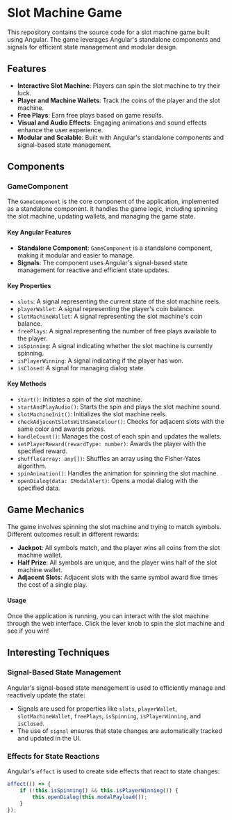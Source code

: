 # Slot Machine Game

This repository contains the source code for a slot machine game built using Angular. The game leverages Angular's standalone components and signals for efficient state management and modular design.


## Features

- **Interactive Slot Machine**: Players can spin the slot machine to try their luck.
- **Player and Machine Wallets**: Track the coins of the player and the slot machine.
- **Free Plays**: Earn free plays based on game results.
- **Visual and Audio Effects**: Engaging animations and sound effects enhance the user experience.
- **Modular and Scalable**: Built with Angular's standalone components and signal-based state management.


## Components

### GameComponent

The `GameComponent` is the core component of the application, implemented as a standalone component. It handles the game logic, including spinning the slot machine, updating wallets, and managing the game state.

#### Key Angular Features

- **Standalone Component**: `GameComponent` is a standalone component, making it modular and easier to manage.
- **Signals**: The component uses Angular's signal-based state management for reactive and efficient state updates.

#### Key Properties

- `slots`: A signal representing the current state of the slot machine reels.
- `playerWallet`: A signal representing the player's coin balance.
- `slotMachineWallet`: A signal representing the slot machine's coin balance.
- `freePlays`: A signal representing the number of free plays available to the player.
- `isSpinning`: A signal indicating whether the slot machine is currently spinning.
- `isPlayerWinning`: A signal indicating if the player has won.
- `isClosed`: A signal for managing dialog state.

#### Key Methods

- `start()`: Initiates a spin of the slot machine.
- `startAndPlayAudio()`: Starts the spin and plays the slot machine sound.
- `slotMachineInit()`: Initializes the slot machine reels.
- `checkAdjacentSlotsWithSameColour()`: Checks for adjacent slots with the same color and awards prizes.
- `handleCount()`: Manages the cost of each spin and updates the wallets.
- `setPlayerReward(rewardType: number)`: Awards the player with the specified reward.
- `shuffle(array: any[])`: Shuffles an array using the Fisher-Yates algorithm.
- `spinAnimation()`: Handles the animation for spinning the slot machine.
- `openDialog(data: IModalAlert)`: Opens a modal dialog with the specified data.


## Game Mechanics

The game involves spinning the slot machine and trying to match symbols. Different outcomes result in different rewards:

- **Jackpot**: All symbols match, and the player wins all coins from the slot machine wallet.
- **Half Prize**: All symbols are unique, and the player wins half of the slot machine wallet.
- **Adjacent Slots**: Adjacent slots with the same symbol award five times the cost of a single play.


#### Usage

Once the application is running, you can interact with the slot machine through the web interface. Click the lever knob to spin the slot machine and see if you win!

## Interesting Techniques

### Signal-Based State Management

Angular's signal-based state management is used to efficiently manage and reactively update the state:

- Signals are used for properties like `slots`, `playerWallet`, `slotMachineWallet`, `freePlays`, `isSpinning`, `isPlayerWinning`, and `isClosed`.
- The use of `signal` ensures that state changes are automatically tracked and updated in the UI.


### Effects for State Reactions

Angular's `effect` is used to create side effects that react to state changes:

```typescript
effect(() => {
    if (!this.isSpinning() && this.isPlayerWinning()) {
        this.openDialog(this.modalPayload());
    }
});
```


